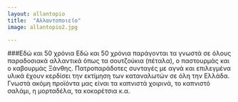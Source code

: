 ```yaml
---
layout: allantopio
title:  "Αλλαντοποιείο"
image: allantopio2.jpg

---
```


###Εδώ και 50 χρόνια
Εδώ και 50 χρόνια παράγονται τα γνωστά σε όλους παραδοσιακά αλλαντικά όπως τα σουτζούκια (πέταλα), ο παστουρμάς και ο καβουρμάς Ξάνθης. 
Πατροπαράδοτες συνταγές με αγνά και επιλεγμένα υλικά έχουν κερδίσει την εκτίμηση των καταναλωτών σε όλη την Ελλάδα. 
Γνωστά ακόμη προϊόντα μας είναι τα καπνιστά χοιρινά, το καπνιστό σαλάμι, η μορταδέλα, τα κοκορέτσια κ.α.